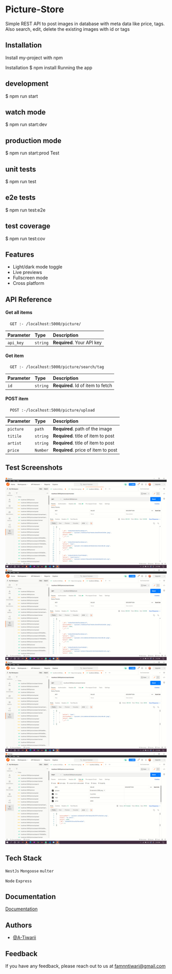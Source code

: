 
# Picture-Store

Simple REST API to post images in database with meta data like price, tags. Also search, edit, delete the existing images with id or tags




## Installation

Install my-project with npm

Installation
$ npm install
Running the app
## development
$ npm run start

## watch mode
$ npm run start:dev

## production mode
$ npm run start:prod
Test
## unit tests
$ npm run test

## e2e tests
$ npm run test:e2e

## test coverage
$ npm run test:cov
    
## Features

- Light/dark mode toggle
- Live previews
- Fullscreen mode
- Cross platform


## API Reference

#### Get all items

```http
  GET :- /localhost:5000/picture/
```

| Parameter | Type     | Description                |
| :-------- | :------- | :------------------------- |
| `api_key` | `string` | **Required**. Your API key |

#### Get item

```http
  GET :- /localhost:5000/picture/search/tag
```

| Parameter | Type     | Description                       |
| :-------- | :------- | :-------------------------------- |
| `id`      | `string` | **Required**. Id of item to fetch |

#### POST item

```http
  POST :-/localhost:5000/picture/upload
```

| Parameter | Type     | Description                       |
| :-------- | :------- | :-------------------------------- |
| `picture` | `path`   | **Required**. path of the image   |
| `titile`  | `string` | **Required**. title of item to post |
| `artist`      | `string` | **Required**. title of item to post |
| `price`      | `Number` | **Required**. price of item to post |





## Test Screenshots

![test 1](https://github.com/A-tiwarii/picture-store/blob/main/Screenshot%20(575).png)
![test 2](https://github.com/A-tiwarii/picture-store/blob/main/Screenshot%20(576).png)
![test 3](https://github.com/A-tiwarii/picture-store/blob/main/Screenshot%20(577).png)
![test 2](https://github.com/A-tiwarii/picture-store/blob/main/Screenshot%20(578).png)


## Tech Stack

 `NestJs` `Mongoose` `multer`

`Node` `Express`


## Documentation

[Documentation](https://drive.google.com/drive/folders/1zd3STX0czSshaok06p6kYYRKWpGm3T19?usp=sharing)


## Authors

- [@A-Tiwarii](https://www.github.com/octokatherine)


## Feedback

If you have any feedback, please reach out to us at famnntiwari@gmail.com

